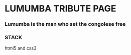 # LUMUMBA TRIBUTE PAGE 

### Lumumba is the man who set the congolese free


### STACK 

html5 and css3 

